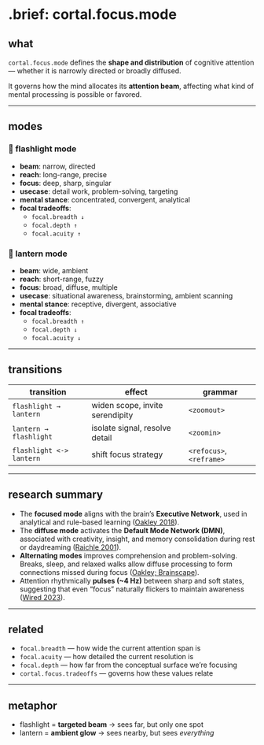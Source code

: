# .brief: cortal.focus.mode

## what

`cortal.focus.mode` defines the **shape and distribution** of cognitive attention — whether it is narrowly directed or broadly diffused.

It governs how the mind allocates its **attention beam**, affecting what kind of mental processing is possible or favored.

---

## modes

### 🔦 flashlight mode
- **beam**: narrow, directed
- **reach**: long-range, precise
- **focus**: deep, sharp, singular
- **usecase**: detail work, problem-solving, targeting
- **mental stance**: concentrated, convergent, analytical
- **focal tradeoffs**:
  - `focal.breadth ↓`
  - `focal.depth ↑`
  - `focal.acuity ↑`

### 🏮 lantern mode
- **beam**: wide, ambient
- **reach**: short-range, fuzzy
- **focus**: broad, diffuse, multiple
- **usecase**: situational awareness, brainstorming, ambient scanning
- **mental stance**: receptive, divergent, associative
- **focal tradeoffs**:
  - `focal.breadth ↑`
  - `focal.depth ↓`
  - `focal.acuity ↓`

---

## transitions

| transition     | effect                             | grammar          |
|----------------|------------------------------------|------------------|
| `flashlight → lantern` | widen scope, invite serendipity | `<zoomout>`       |
| `lantern → flashlight` | isolate signal, resolve detail | `<zoomin>`        |
| `flashlight <-> lantern` | shift focus strategy             | `<refocus>`, `<reframe>` |

---

## research summary

- The **focused mode** aligns with the brain’s **Executive Network**, used in analytical and rule-based learning ([Oakley 2018](https://barbaraoakley.com/wp-content/uploads/2018/02/Learning-How-to-Learn-Excerpt.pdf)).
- The **diffuse mode** activates the **Default Mode Network (DMN)**, associated with creativity, insight, and memory consolidation during rest or daydreaming ([Raichle 2001](https://en.wikipedia.org/wiki/Default_mode_network)).
- **Alternating modes** improves comprehension and problem-solving. Breaks, sleep, and relaxed walks allow diffuse processing to form connections missed during focus ([Oakley; Brainscape](https://www.brainscape.com/academy/focused-vs-diffuse-thinking-learning/)).
- Attention rhythmically **pulses (~4 Hz)** between sharp and soft states, suggesting that even “focus” naturally flickers to maintain awareness ([Wired 2023](https://www.wired.com/story/brain-distraction-procrastination-science)).

---

## related

- `focal.breadth` — how wide the current attention span is
- `focal.acuity` — how detailed the current resolution is
- `focal.depth` — how far from the conceptual surface we’re focusing
- `cortal.focus.tradeoffs` — governs how these values relate

---

## metaphor

- flashlight = **targeted beam** → sees far, but only one spot
- lantern = **ambient glow** → sees nearby, but sees *everything*
